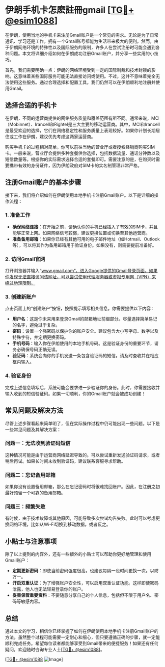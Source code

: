 # 伊朗手机卡怎麽註冊gmail [[TG💪+ @esim1088](https://t.me/s/esim1088)]

在伊朗，使用当地的手机卡来注册Gmail账户是一个常见的需求。无论是为了日常通讯、学习还是工作，拥有一个Gmail账号都能为生活带来极大的便利。然而，由于伊朗网络环境的特殊性以及国际服务的限制，许多人在尝试注册时可能会遇到各种问题。本文将详细介绍如何在伊朗成功注册Gmail账户，并分享一些实用的小技巧。

首先，我们需要明确一点：伊朗的网络环境受到一定的国际制裁和技术封锁的影响。这意味着某些国际服务可能无法直接访问或使用。不过，这并不意味着完全无法使用这些服务。通过合理选择和配置工具，我们仍然可以在伊朗顺利地注册并使用Gmail。

## 选择合适的手机卡

在伊朗，不同的运营商提供的网络服务质量和覆盖范围有所不同。通常来说，MCI（Mobinnet）、Irancell和Rightel是三大主要的移动运营商。其中，MCI和Irancell是最受欢迎的选择，它们在网络稳定性和服务质量上表现较好。如果你计划长期居住或工作在伊朗，建议优先考虑这两家运营商。

购买手机卡的过程相对简单。你可以前往当地的营业厅或者授权经销商购买SIM卡。一般来说，营业厅会提供多种套餐供你选择，包括数据流量、通话分钟数以及短信数量等。根据你的实际需求选择合适的套餐即可。需要注意的是，在购买时需要携带有效的身份证件，因为伊朗政府对SIM卡的实名制管理非常严格。

## 注册Gmail账户的基本步骤

接下来，我们将介绍如何在伊朗使用本地手机卡注册Gmail账户。以下是详细的操作流程：

### 1. 准备工作

- **确保网络连接**：在开始之前，请确认你的手机已经插入了有效的SIM卡，并且能够正常上网。如果网络信号较弱，建议更换位置或切换至其他运营商。
- **准备备用邮箱**：如果你已经有其他可用的电子邮件地址（如Hotmail、Outlook等），可以将其作为备用邮箱用于验证身份。如果没有，则需要提前准备好。

### 2. 访问Gmail官网

打开浏览器并输入“www.gmail.com”，进入Google提供的Gmail登录页面。如果你发现无法直接访问该网址，可以尝试使用代理服务器或虚拟专用网（VPN）来绕过地理限制。

### 3. 创建新账户

点击页面上的“创建账户”按钮，按照提示填写相关信息。你需要提供以下内容：

- **用户名**：这是你未来用来登录Gmail的邮箱地址前缀部分。尽量选择简单易记的名字，避免过于复杂。
- **密码**：设置一个强密码以保护你的账户安全。建议包含大小写字母、数字以及特殊字符，并定期更换密码。
- **手机号码**：输入你在伊朗使用的本地手机号码。这是验证身份的重要环节，请务必确保号码正确无误。
- **验证码**：系统会向你的手机发送一条包含验证码的短信，请及时查收并在相应框内输入。

### 4. 验证身份

完成上述信息填写后，系统可能会要求进一步验证你的身份。此时，你需要接收并输入收到的短信验证码。如果一切顺利，你的Gmail账户就会被成功创建！

## 常见问题及解决方法

尽管上述步骤看起来简单明了，但在实际操作过程中仍可能出现一些问题。以下是一些常见问题及其解决方案：

### 问题一：无法收到验证码短信

这种情况可能是由于运营商网络延迟导致的。可以尝试重新发送验证码请求，或者稍后再试。如果长时间未收到验证码，建议联系客服寻求帮助。

### 问题二：忘记备用邮箱

如果你没有设置备用邮箱，那么在忘记密码时将很难找回账户。因此，在注册之初最好预留一个可靠的备用邮箱。

### 问题三：频繁失败

有时候，由于技术故障或其他原因，可能导致多次尝试均告失败。此时可以考虑更换网络环境，比如从Wi-Fi切换到移动数据，或者反之。

## 小贴士与注意事项

除了以上提到的内容外，还有一些额外的小贴士可以帮助你更好地管理和使用Gmail账户：

- **定期更新密码**：即使当前密码强度很高，也建议每隔一段时间更换一次，以防万一。
- **开启双重认证**：为了增强账户安全性，可以启用双重认证功能。这样即使密码泄露，他人也无法轻易登录你的账户。
- **妥善保管重要资料**：不要随意分享自己的个人信息，包括但不限于用户名、密码等敏感内容。

## 总结

通过本文的学习，相信你已经掌握了如何在伊朗使用本地手机卡注册Gmail账户的方法。虽然整个过程可能需要一定耐心和细心，但只要遵循正确的步骤，就一定能顺利完成任务。希望每位读者都能够享受到Gmail带来的便捷服务！如果还有任何疑问，欢迎随时咨询专业人士[[TG💪+ @esim1088](https://t.me/s/esim1088)]。

[[TG💪+ @esim1088](https://t.me/s/esim1088) ![Image](https://i.postimg.cc/4NQfJmqS/Snipaste-2025-05-13-00-14-12.png)]